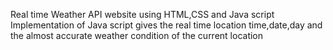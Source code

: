 Real time Weather API website using HTML,CSS and Java script
Implementation of Java script gives the real time location time,date,day and the almost accurate weather condition of the current location
